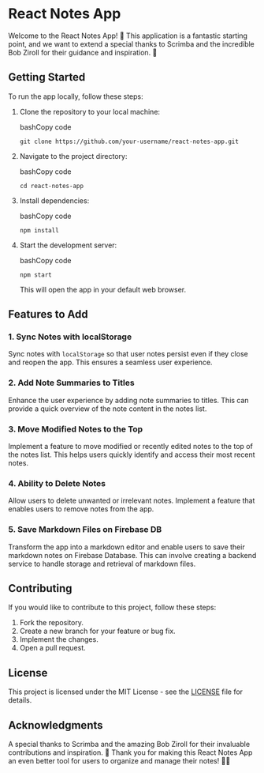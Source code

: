 # React Notes App

Welcome to the React Notes App! 🚀 This application is a fantastic starting point, and we want to extend a special thanks to Scrimba and the incredible Bob Ziroll for their guidance and inspiration. 🙌

## Getting Started

To run the app locally, follow these steps:

1.  Clone the repository to your local machine:

    bashCopy code

    `git clone https://github.com/your-username/react-notes-app.git`

2.  Navigate to the project directory:

    bashCopy code

    `cd react-notes-app`

3.  Install dependencies:

    bashCopy code

    `npm install`

4.  Start the development server:

    bashCopy code

    `npm start`

    This will open the app in your default web browser.

## Features to Add

### 1. Sync Notes with localStorage

Sync notes with `localStorage` so that user notes persist even if they close and reopen the app. This ensures a seamless user experience.

### 2. Add Note Summaries to Titles

Enhance the user experience by adding note summaries to titles. This can provide a quick overview of the note content in the notes list.

### 3. Move Modified Notes to the Top

Implement a feature to move modified or recently edited notes to the top of the notes list. This helps users quickly identify and access their most recent notes.

### 4. Ability to Delete Notes

Allow users to delete unwanted or irrelevant notes. Implement a feature that enables users to remove notes from the app.

### 5. Save Markdown Files on Firebase DB

Transform the app into a markdown editor and enable users to save their markdown notes on Firebase Database. This can involve creating a backend service to handle storage and retrieval of markdown files.

## Contributing

If you would like to contribute to this project, follow these steps:

1.  Fork the repository.
2.  Create a new branch for your feature or bug fix.
3.  Implement the changes.
4.  Open a pull request.

## License

This project is licensed under the MIT License - see the [LICENSE](https://chat.openai.com/c/LICENSE) file for details.

## Acknowledgments

A special thanks to Scrimba and the amazing Bob Ziroll for their invaluable contributions and inspiration. 🙏 Thank you for making this React Notes App an even better tool for users to organize and manage their notes! 📝✨
